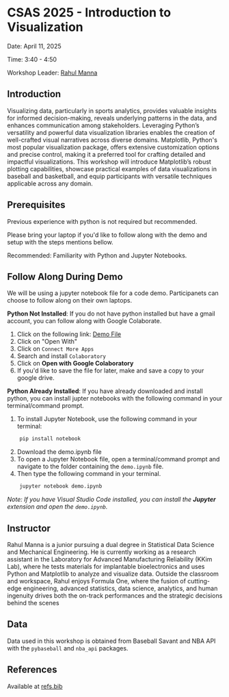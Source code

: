 # CSAS 2025 - Introduction to Visualization

Date: April 11, 2025 

Time: 3:40 - 4:50 

Workshop Leader: [Rahul Manna](https://www.linkedin.com/in/rahul-manna-544590346/)


## Introduction

Visualizing data, particularly in sports analytics, provides valuable insights for informed decision-making, reveals underlying patterns in the data, and enhances communication among stakeholders. Leveraging Python’s versatility and powerful data visualization libraries enables the creation of well-crafted visual narratives across diverse domains. Matplotlib, Python's most popular visualization package, offers extensive customization options and precise control, making it a preferred tool for crafting detailed and impactful visualizations. This workshop will introduce Matplotlib’s robust plotting capabilities, showcase practical examples of data visualizations in baseball and basketball, and equip participants with versatile techniques applicable across any domain.

## Prerequisites


Previous experience with python is not required but recommended. 

Please bring your laptop if you'd like to follow along with the demo and setup with the steps mentions bellow.

Recommended: Familiarity with Python and Jupyter Notebooks.

## Follow Along During Demo

We will be using a jupyter notebook file for a code demo. Participanets can choose to follow along on their own laptops. 

**Python Not Installed**: If you do not have python installed but have a gmail account, you can follow along with Google Colaborate. 

1. Click on the following link: [Demo File](https://drive.google.com/file/d/1HYOicZ42JHqbp2-3euIj5pN72ivoOq2d/view?usp=sharing)
2. Click on "Open With"
3. Click on `Connect More Apps`
4. Search and install `Colaboratory`
5. Click on **Open with Google Colaboratory**
6. If you'd like to save the file for later, make and save a copy to your google drive.


**Python Already Installed**: If you have already downloaded and install python, you can install jupter notebooks with the following command in your terminal/command prompt.

1. To install Jupyter Notebook, use the following command in your terminal:
```bash
    pip install notebook
```

2. Download the demo.ipynb file
3. To open a Jupyter Notebook file, open a terminal/command prompt and navigate to the folder containing the `demo.ipynb` file.
4. Then type the following command in your terminal.

```bash
    jupyter notebook demo.ipynb
 ```

*Note: If you have Visual Studio Code installed, you can install the **Jupyter** extension and open the `demo.ipynb`.*



## Instructor
Rahul Manna is a junior pursuing a dual degree in Statistical Data Science and Mechanical Engineering. He is currently working as a research assistant in the Laboratory for Advanced Manufacturing Reliability (KKim Lab), where he tests materials for implantable bioelectronics and uses Python and Matplotlib to analyze and visualize data. Outside the classroom and workspace, Rahul enjoys Formula One, where the fusion of cutting-edge engineering, advanced statistics, data science, analytics, and human ingenuity drives both the on-track performances and the strategic decisions behind the scenes



## Data

Data used in this workshop is obtained from Baseball Savant and NBA API with the `pybaseball` and `nba_api` packages.

## References

Available at [refs.bib](https://github.com/ram200010/CSAS_2025_Data_Visualization/blob/main/refs.bib)
